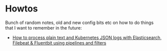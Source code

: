 # Howtos

Bunch of random notes, old and new config bits etc on how to do things that I want to remember in the future:

* [How to process plain text and Kubernetes JSON logs with Elasticsearch, Filebeat & Fluentbit using pipelines and filters](elasticsearch-json-text-logs.markdown)
